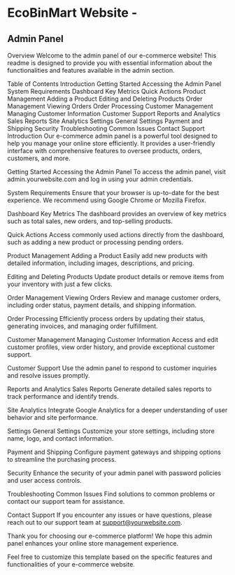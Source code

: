# EcoBinMart Website -
## Admin Panel  
Overview
Welcome to the admin panel of our e-commerce website! This readme is designed to provide you with essential information about the functionalities and features available in the admin section.

Table of Contents
Introduction
Getting Started
Accessing the Admin Panel
System Requirements
Dashboard
Key Metrics
Quick Actions
Product Management
Adding a Product
Editing and Deleting Products
Order Management
Viewing Orders
Order Processing
Customer Management
Managing Customer Information
Customer Support
Reports and Analytics
Sales Reports
Site Analytics
Settings
General Settings
Payment and Shipping
Security
Troubleshooting
Common Issues
Contact Support
Introduction
Our e-commerce admin panel is a powerful tool designed to help you manage your online store efficiently. It provides a user-friendly interface with comprehensive features to oversee products, orders, customers, and more.

Getting Started
Accessing the Admin Panel
To access the admin panel, visit admin.yourwebsite.com and log in using your admin credentials.

System Requirements
Ensure that your browser is up-to-date for the best experience. We recommend using Google Chrome or Mozilla Firefox.

Dashboard
Key Metrics
The dashboard provides an overview of key metrics such as total sales, new orders, and top-selling products.

Quick Actions
Access commonly used actions directly from the dashboard, such as adding a new product or processing pending orders.

Product Management
Adding a Product
Easily add new products with detailed information, including images, descriptions, and pricing.

Editing and Deleting Products
Update product details or remove items from your inventory with just a few clicks.

Order Management
Viewing Orders
Review and manage customer orders, including order status, payment details, and shipping information.

Order Processing
Efficiently process orders by updating their status, generating invoices, and managing order fulfillment.

Customer Management
Managing Customer Information
Access and edit customer profiles, view order history, and provide exceptional customer support.

Customer Support
Use the admin panel to respond to customer inquiries and resolve issues promptly.

Reports and Analytics
Sales Reports
Generate detailed sales reports to track performance and identify trends.

Site Analytics
Integrate Google Analytics for a deeper understanding of user behavior and site performance.

Settings
General Settings
Customize your store settings, including store name, logo, and contact information.

Payment and Shipping
Configure payment gateways and shipping options to streamline the purchasing process.

Security
Enhance the security of your admin panel with password policies and user access controls.

Troubleshooting
Common Issues
Find solutions to common problems or contact our support team for assistance.

Contact Support
If you encounter any issues or have questions, please reach out to our support team at support@yourwebsite.com.

Thank you for choosing our e-commerce platform! We hope this admin panel enhances your online store management experience.

Feel free to customize this template based on the specific features and functionalities of your e-commerce website.
